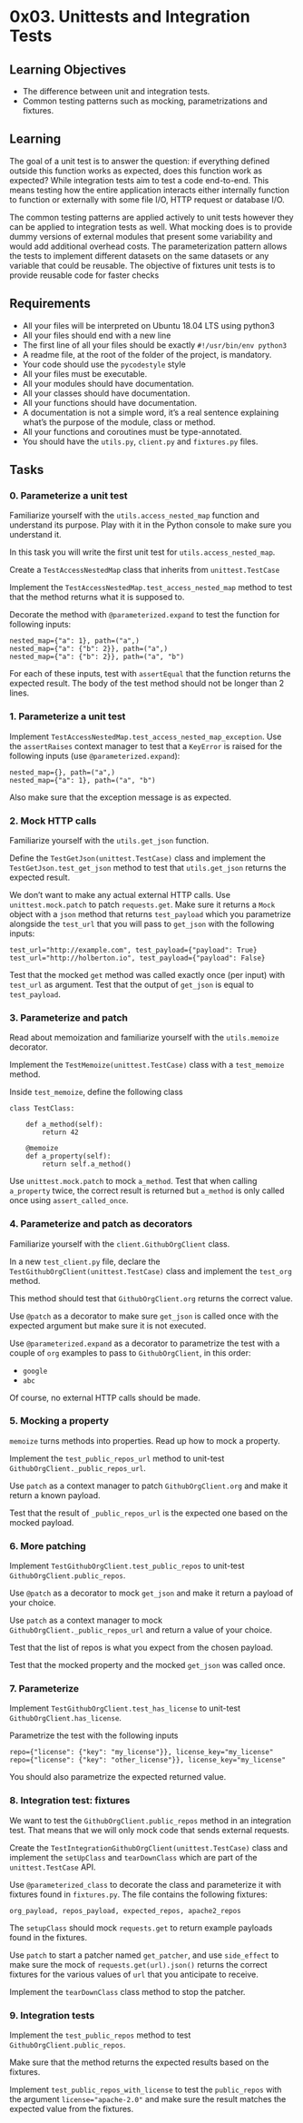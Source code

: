 # 0x03. Unittests and Integration Tests
## Learning Objectives
- The difference between unit and integration tests.
- Common testing patterns such as mocking, parametrizations and fixtures.

## Learning
The goal of a unit test is to answer the question: if everything defined outside this function works as expected, does this function work as expected? While integration tests aim to test a code end-to-end. This means testing how the entire application interacts either internally function to function or externally with some file I/O, HTTP request or database I/O.

The common testing patterns are applied actively to unit tests however they can be applied to integration tests as well. What mocking does is to provide dummy versions of external modules that present some variability and would add additional overhead costs. The parameterization pattern allows the tests to implement different datasets on the same datasets or any variable that could be reusable. The objective of fixtures unit tests is to provide reusable code for faster checks                          


##    Requirements
- All your files will be interpreted on Ubuntu 18.04 LTS using python3
- All your files should end with a new line
- The first line of all your files should be exactly `#!/usr/bin/env python3`
- A readme file, at the root of the folder of the project, is mandatory.
- Your code should use the `pycodestyle` style
- All your files must be executable.
- All your modules should have documentation.
- All your classes should have documentation.
- All your functions should have documentation.
- A documentation is not a simple word, it’s a real sentence explaining what’s the purpose of the module, class or method.
- All your functions and coroutines must be type-annotated.
- You should have the `utils.py`, `client.py` and `fixtures.py` files.


## Tasks
### 0. Parameterize a unit test
Familiarize yourself with the `utils.access_nested_map` function and understand its purpose. Play with it in the Python console to make sure you understand it.

In this task you will write the first unit test for `utils.access_nested_map`.

Create a `TestAccessNestedMap` class that inherits from `unittest.TestCase`

Implement the `TestAccessNestedMap.test_access_nested_map` method to test that the method returns what it is supposed to.

Decorate the method with `@parameterized.expand` to test the function for following inputs:
```
nested_map={"a": 1}, path=("a",)
nested_map={"a": {"b": 2}}, path=("a",)
nested_map={"a": {"b": 2}}, path=("a", "b")
```
For each of these inputs, test with `assertEqual` that the function returns the expected result.
The body of the test method should not be longer than 2 lines.


### 1. Parameterize a unit test
Implement `TestAccessNestedMap.test_access_nested_map_exception`. Use the `assertRaises` context manager to test that a `KeyError` is raised for the following inputs (use `@parameterized.expand`):
```
nested_map={}, path=("a",)
nested_map={"a": 1}, path=("a", "b")
```
Also make sure that the exception message is as expected.


### 2. Mock HTTP calls
Familiarize yourself with the `utils.get_json` function.

Define the `TestGetJson(unittest.TestCase)` class and implement the `TestGetJson.test_get_json` method to test that `utils.get_json` returns the expected result.

We don’t want to make any actual external HTTP calls. Use `unittest.mock.patch` to patch `requests.get`. Make sure it returns a `Mock` object with a `json` method that returns `test_payload` which you parametrize alongside the `test_url` that you will pass to `get_json` with the following inputs:
```
test_url="http://example.com", test_payload={"payload": True}
test_url="http://holberton.io", test_payload={"payload": False}
```

Test that the mocked `get` method was called exactly once (per input) with `test_url` as argument.
Test that the output of `get_json` is equal to `test_payload`.


### 3. Parameterize and patch
Read about memoization and familiarize yourself with the `utils.memoize` decorator.

Implement the `TestMemoize(unittest.TestCase)` class with a `test_memoize` method.

Inside `test_memoize`, define the following class
```
class TestClass:

    def a_method(self):
        return 42

    @memoize
    def a_property(self):
        return self.a_method()
```

Use `unittest.mock.patch` to mock `a_method`. Test that when calling `a_property` twice, the correct result is returned but `a_method` is only called once using `assert_called_once`.


### 4. Parameterize and patch as decorators
Familiarize  yourself with the `client.GithubOrgClient` class.

In a new `test_client.py` file, declare the `TestGithubOrgClient(unittest.TestCase)` class and implement the `test_org` method.

This method should test that `GithubOrgClient.org` returns the correct value.

Use `@patch` as a decorator to make sure `get_json` is called once with the expected argument but make sure it is not executed.

Use `@parameterized.expand` as a decorator to parametrize the test with a couple of `org` examples to pass to `GithubOrgClient`, in this order:
- `google`
- `abc`

Of course, no external HTTP calls should be made.


### 5. Mocking a property
`memoize` turns methods into properties. Read up how to mock a property.

Implement the `test_public_repos_url` method to unit-test `GithubOrgClient._public_repos_url`.

Use `patch` as a context manager to patch `GithubOrgClient.org` and make it return a known payload.

Test that the result of `_public_repos_url` is the expected one based on the mocked payload.


### 6. More patching
Implement `TestGithubOrgClient.test_public_repos` to unit-test `GithubOrgClient.public_repos`.

Use `@patch` as a decorator to mock `get_json` and make it return a payload of your choice.

Use `patch` as a context manager to mock `GithubOrgClient._public_repos_url` and return a value of your choice.

Test that the list of repos is what you expect from the chosen payload.

Test that the mocked property and the mocked `get_json` was called once.


### 7. Parameterize
Implement `TestGithubOrgClient.test_has_license` to unit-test `GithubOrgClient.has_license`.

Parametrize the test with the following inputs
```
repo={"license": {"key": "my_license"}}, license_key="my_license"
repo={"license": {"key": "other_license"}}, license_key="my_license"
```

You should also parametrize the expected returned value.


### 8. Integration test: fixtures
We want to test the `GithubOrgClient.public_repos` method in an integration test. That means that we will only mock code that sends external requests.

Create the `TestIntegrationGithubOrgClient(unittest.TestCase)` class and implement the `setUpClass` and `tearDownClass` which are part of the `unittest.TestCase` API.

Use `@parameterized_class` to decorate the class and parameterize it with fixtures found in `fixtures.py`. The file contains the following fixtures:
```
org_payload, repos_payload, expected_repos, apache2_repos
```

The `setupClass` should mock `requests.get` to return example payloads found in the fixtures.

Use `patch` to start a patcher named `get_patcher`, and use `side_effect` to make sure the mock of `requests.get(url).json()` returns the correct fixtures for the various values of `url` that you anticipate to receive.

Implement the `tearDownClass` class method to stop the patcher.



### 9. Integration tests
Implement the `test_public_repos` method to test `GithubOrgClient.public_repos`.

Make sure that the method returns the expected results based on the fixtures.

Implement `test_public_repos_with_license` to test the `public_repos` with the argument `license="apache-2.0"` and make sure the result matches the expected value from the fixtures.
